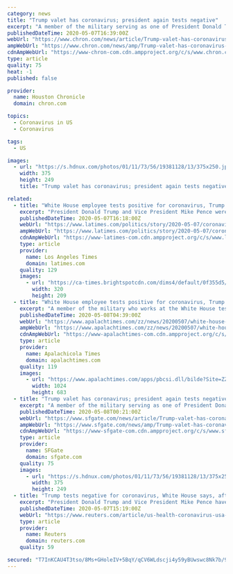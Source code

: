 ```yaml
---
category: news
title: "Trump valet has coronavirus; president again tests negative"
excerpt: "A member of the military serving as one of President Donald Trump's valets has tested positive for the coronavirus, the White House said Thursday. It said Trump and Vice President Mike Pence have since tested negative for the virus and \"remain in good health."
publishedDateTime: 2020-05-07T16:39:00Z
webUrl: "https://www.chron.com/news/article/Trump-valet-has-coronavirus-president-again-15253957.php"
ampWebUrl: "https://www.chron.com/news/amp/Trump-valet-has-coronavirus-president-again-15253957.php"
cdnAmpWebUrl: "https://www-chron-com.cdn.ampproject.org/c/s/www.chron.com/news/amp/Trump-valet-has-coronavirus-president-again-15253957.php"
type: article
quality: 75
heat: -1
published: false

provider:
  name: Houston Chronicle
  domain: chron.com

topics:
  - Coronavirus in US
  - Coronavirus

tags:
  - US

images:
  - url: "https://s.hdnux.com/photos/01/11/73/56/19381128/13/375x250.jpg"
    width: 375
    height: 249
    title: "Trump valet has coronavirus; president again tests negative"

related:
  - title: "White House employee tests positive for coronavirus, Trump and Pence test negative"
    excerpt: "President Donald Trump and Vice President Mike Pence were tested for Covid-19 and found to be negative after a member of the U.S. military who works on the White House campus contracted the virus. The president and vice president “remain in great health,” White House spokesman Hogan Gidley said in a statement on Thursday. The White House ..."
    publishedDateTime: 2020-05-07T16:18:00Z
    webUrl: "https://www.latimes.com/politics/story/2020-05-07/coronavirus-trump-pence-test-white-house-worker"
    ampWebUrl: "https://www.latimes.com/politics/story/2020-05-07/coronavirus-trump-pence-test-white-house-worker?_amp=true"
    cdnAmpWebUrl: "https://www-latimes-com.cdn.ampproject.org/c/s/www.latimes.com/politics/story/2020-05-07/coronavirus-trump-pence-test-white-house-worker?_amp=true"
    type: article
    provider:
      name: Los Angeles Times
      domain: latimes.com
    quality: 129
    images:
      - url: "https://ca-times.brightspotcdn.com/dims4/default/0f355d5/2147483647/strip/true/crop/4239x2769+0+29/resize/320x209!/quality/90/?url=https%3A%2F%2Fcalifornia-times-brightspot.s3.amazonaws.com%2F88%2Fe3%2F7a88f0bf4ba59caea50fc36aeaa3%2Fvirus-outbreak-california-34318.jpg"
        width: 320
        height: 209
  - title: "White House employee tests positive for coronavirus, Trump and Pence test negative"
    excerpt: "A member of the military who works at the White House tested positive for the coronavirus, prompting new tests of President"
    publishedDateTime: 2020-05-08T04:39:00Z
    webUrl: "https://www.apalachtimes.com/zz/news/20200507/white-house-employee-tests-positive-for-coronavirus-trump-and-pence-test-negative"
    ampWebUrl: "https://www.apalachtimes.com/zz/news/20200507/white-house-employee-tests-positive-for-coronavirus-trump-and-pence-test-negative?template=ampart"
    cdnAmpWebUrl: "https://www-apalachtimes-com.cdn.ampproject.org/c/s/www.apalachtimes.com/zz/news/20200507/white-house-employee-tests-positive-for-coronavirus-trump-and-pence-test-negative?template=ampart"
    type: article
    provider:
      name: Apalachicola Times
      domain: apalachtimes.com
    quality: 119
    images:
      - url: "https://www.apalachtimes.com/apps/pbcsi.dll/bilde?Site=ZZ&Date=20200507&Category=NEWS&ArtNo=200509911&Ref=AR"
        width: 1024
        height: 683
  - title: "Trump valet has coronavirus; president again tests negative"
    excerpt: "A member of the military serving as one of President Donald Trump's valets has tested positive for the coronavirus, the White House said Thursday. It said Trump and Vice President Mike Pence have since tested negative for the virus and \"remain in good health."
    publishedDateTime: 2020-05-08T00:21:00Z
    webUrl: "https://www.sfgate.com/news/article/Trump-valet-has-coronavirus-president-again-15253957.php"
    ampWebUrl: "https://www.sfgate.com/news/amp/Trump-valet-has-coronavirus-president-again-15253957.php"
    cdnAmpWebUrl: "https://www-sfgate-com.cdn.ampproject.org/c/s/www.sfgate.com/news/amp/Trump-valet-has-coronavirus-president-again-15253957.php"
    type: article
    provider:
      name: SFGate
      domain: sfgate.com
    quality: 75
    images:
      - url: "https://s.hdnux.com/photos/01/11/73/56/19381128/13/375x250.jpg"
        width: 375
        height: 249
  - title: "Trump tests negative for coronavirus, White House says, after report valet infected"
    excerpt: "President Donald Trump and Vice President Mike Pence have tested negative for coronavirus after finding out a member of the U.S. military who worked on the White House campus had become infected, a White House spokesman said on Thursday."
    publishedDateTime: 2020-05-07T15:19:00Z
    webUrl: "https://www.reuters.com/article/us-health-coronavirus-usa-test-idUSKBN22J2G3"
    type: article
    provider:
      name: Reuters
      domain: reuters.com
    quality: 59

secured: "T7InKCAU4T3tso/8Ms+GHoleIV+5BqY/qCV6WLdscji4y59yBUwswc8Nk7b/9VqFiamD4/RzDDVQQmO0WsybRIrZgzNQLz/5nbiQDHhirj7sZwxmi/HnRtbxrjAUVxdUyS5DU+uShL/2TkOKCOCEn/zDdKG5zQtkYot/Byf/dWHiYbv6IAShDMe9GUER1FBgLo/ONW19U7iV70FPqHYyWXem4crMIF4KLMOBRjA8PBTBx8wAkFLqdiMHjTUpUm8/YqBr29cz8lBml9GCHhsFNeW8Wykk4bCTnia7OUVFu1hCZrHN1Ym2AI+18yE+PgvLUuEfne6+AxpqGTkXHJlDdX+tljCt1rx0w4qE8Lbz0YF3a+O0bNaA3zsv+eqk1i2t7xcOjFsDBFQ0nJvzTBebilQvCP6Qa/hpSuETLf5r+zi5NZQnHIn2uMXsU53WWfviiTlUKLbCznXs+SJZPBNt/xlqZQDrRG22zeku/ybH/TI=;hStbAEpKHErfqk/GWv+1LQ=="
---
```


